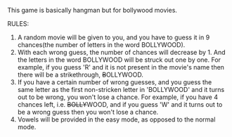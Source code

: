 This game is basically hangman but for bollywood movies.

RULES:
1) A random movie will be given to you, and you have to guess it
in 9 chances(the number of letters in the word BOLLYWOOD).
2) With each wrong guess, the number of chances will decrease by 1.
And the letters in the word BOLLYWOOD will be struck out one by one.
For example, if you guess 'R' and it is not present in the movie's
name then there will be a strikethrough, ~~B~~OLLYWOOD.
3) If you have a certain number of wrong guesses, and you guess
the same letter as the first non-stricken letter in 'BOLLYWOOD' and
it turns out to be wrong, you won't lose a chance.
For example, if you have 4 chances left, i.e. ~~BOLLY~~WOOD, and
if you guess 'W' and it turns out to be a wrong guess then you
won't lose a chance.
4) Vowels will be provided in the easy mode, as opposed to the 
normal mode.
